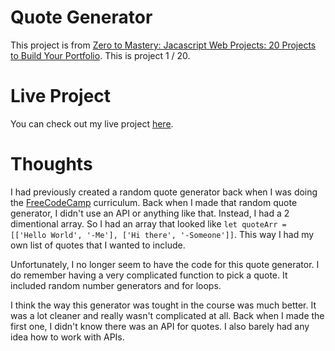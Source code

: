 # Quote Generator

This project is from [Zero to Mastery: Jacascript Web Projects: 20 Projects to Build Your Portfolio](https://academy.zerotomastery.io/p/javascript-projects).
This is project 1 / 20.

# Live Project

You can check out my live project [here](https://rperry99.github.io/quote-generator/).

# Thoughts

I had previously created a random quote generator back when I was doing the [FreeCodeCamp](https://freecodecamp.org) curriculum. Back when I made that random quote generator, I didn't use an API or anything like that. Instead, I had a 2 dimentional array. So I had an array that looked like `let quoteArr = [['Hello World', '-Me'], ['Hi there', '-Someone']]`. This way I had my own list of quotes that I wanted to include.

Unfortunately, I no longer seem to have the code for this quote generator. I do remember having a very complicated function to pick a quote. It included random number generators and for loops.

I think the way this generator was tought in the course was much better. It was a lot cleaner and really wasn't complicated at all. Back when I made the first one, I didn't know there was an API for quotes. I also barely had any idea how to work with APIs.
